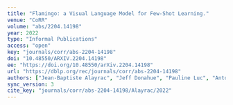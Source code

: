 ```yaml
---
title: "Flamingo: a Visual Language Model for Few-Shot Learning."
venue: "CoRR"
volume: "abs/2204.14198"
year: 2022
type: "Informal Publications"
access: "open"
key: "journals/corr/abs-2204-14198"
doi: "10.48550/ARXIV.2204.14198"
ee: "https://doi.org/10.48550/arXiv.2204.14198"
url: "https://dblp.org/rec/journals/corr/abs-2204-14198"
authors: ["Jean-Baptiste Alayrac", "Jeff Donahue", "Pauline Luc", "Antoine Miech", "Iain Barr", "Yana Hasson", "Karel Lenc", "Arthur Mensch", "Katie Millican", "Malcolm Reynolds", "Roman Ring", "Eliza Rutherford", "Serkan Cabi", "Tengda Han", "Zhitao Gong", "Sina Samangooei", "Marianne Monteiro", "Jacob Menick", "Sebastian Borgeaud", "Andrew Brock", "Aida Nematzadeh", "Sahand Sharifzadeh", "Mikolaj Binkowski", "Ricardo Barreira", "Oriol Vinyals", "Andrew Zisserman", "Karen Simonyan"]
sync_version: 3
cite_key: "journals/corr/abs-2204-14198/Alayrac/2022"
---
```

